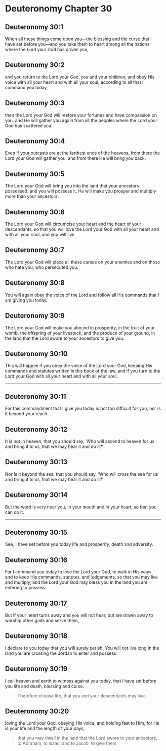 # Deuteronomy Chapter 30

## Deuteronomy 30:1

When all these things come upon you—the blessing and the curse that I have set before you—and you take them to heart among all the nations where the Lord your God has driven you,

## Deuteronomy 30:2

and you return to the Lord your God, you and your children, and obey His voice with all your heart and with all your soul, according to all that I command you today,

## Deuteronomy 30:3

then the Lord your God will restore your fortunes and have compassion on you, and He will gather you again from all the peoples where the Lord your God has scattered you.

## Deuteronomy 30:4

Even if your outcasts are at the farthest ends of the heavens, from there the Lord your God will gather you, and from there He will bring you back.

## Deuteronomy 30:5

The Lord your God will bring you into the land that your ancestors possessed, and you will possess it. He will make you prosper and multiply more than your ancestors.

## Deuteronomy 30:6

The Lord your God will circumcise your heart and the heart of your descendants, so that you will love the Lord your God with all your heart and with all your soul, and you will live.

## Deuteronomy 30:7

The Lord your God will place all these curses on your enemies and on those who hate you, who persecuted you.

## Deuteronomy 30:8

You will again obey the voice of the Lord and follow all His commands that I am giving you today.

## Deuteronomy 30:9

The Lord your God will make you abound in prosperity, in the fruit of your womb, the offspring of your livestock, and the produce of your ground, in the land that the Lord swore to your ancestors to give you.

## Deuteronomy 30:10

This will happen if you obey the voice of the Lord your God, keeping His commands and statutes written in this book of the law, and if you turn to the Lord your God with all your heart and with all your soul.

---

## Deuteronomy 30:11

For this commandment that I give you today is not too difficult for you, nor is it beyond your reach.

## Deuteronomy 30:12

It is not in heaven, that you should say, ‘Who will ascend to heaven for us and bring it to us, that we may hear it and do it?’

## Deuteronomy 30:13

Nor is it beyond the sea, that you should say, ‘Who will cross the sea for us and bring it to us, that we may hear it and do it?’

## Deuteronomy 30:14

But the word is very near you, in your mouth and in your heart, so that you can do it.

---

## Deuteronomy 30:15

See, I have set before you today life and prosperity, death and adversity.

## Deuteronomy 30:16

For I command you today to love the Lord your God, to walk in His ways, and to keep His commands, statutes, and judgements, so that you may live and multiply, and the Lord your God may bless you in the land you are entering to possess.

## Deuteronomy 30:17

But if your heart turns away and you will not hear, but are drawn away to worship other gods and serve them,

## Deuteronomy 30:18

I declare to you today that you will surely perish. You will not live long in the land you are crossing the Jordan to enter and possess.

## Deuteronomy 30:19

I call heaven and earth to witness against you today, that I have set before you life and death, blessing and curse.

> Therefore choose life, that you and your descendants may live,

## Deuteronomy 30:20

loving the Lord your God, obeying His voice, and holding fast to Him, for He is your life and the length of your days,

> that you may dwell in the land that the Lord swore to your ancestors, to Abraham, to Isaac, and to Jacob, to give them.